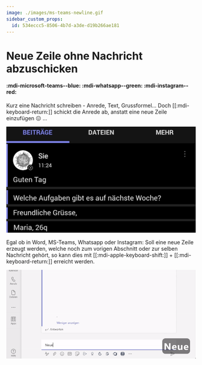 ```yaml
---
image: ./images/ms-teams-newline.gif
sidebar_custom_props:
  id: 534eccc5-8506-4b7d-a3de-d19b266ae181
---
```


# Neue Zeile ohne Nachricht abzuschicken

#### :mdi-microsoft-teams--blue: :mdi-whatsapp--green: :mdi-instagram--red:

Kurz eine Nachricht schreiben - Anrede, Text, Grussformel... Doch [[:mdi-keyboard-return:]] schickt die Anrede ab, anstatt eine neue Zeile einzufügen 😖 ...

![Nachricht geschickt statt neue Zeile](images/ms-teams-preview.jpg)

<!--truncate-->

Egal ob in Word, MS-Teams, Whatsapp oder Instagram: Soll eine neue Zeile erzeugt werden, welche noch zum vorigen Abschnitt oder zur selben Nachricht gehört, so kann dies mit [[:mdi-apple-keyboard-shift:]] + [[:mdi-keyboard-return:]] erreicht werden.

![](images/ms-teams-newline.gif)